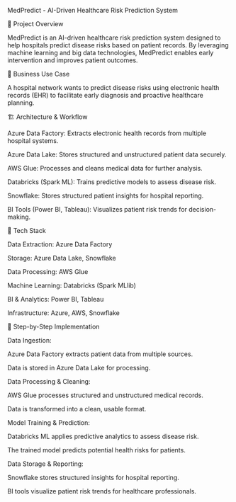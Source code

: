 MedPredict - AI-Driven Healthcare Risk Prediction System

📌 Project Overview

MedPredict is an AI-driven healthcare risk prediction system designed to help hospitals predict disease risks based on patient records. By leveraging machine learning and big data technologies, MedPredict enables early intervention and improves patient outcomes.

🎯 Business Use Case

A hospital network wants to predict disease risks using electronic health records (EHR) to facilitate early diagnosis and proactive healthcare planning.

🏗️ Architecture & Workflow

Azure Data Factory: Extracts electronic health records from multiple hospital systems.

Azure Data Lake: Stores structured and unstructured patient data securely.

AWS Glue: Processes and cleans medical data for further analysis.

Databricks (Spark ML): Trains predictive models to assess disease risk.

Snowflake: Stores structured patient insights for hospital reporting.

BI Tools (Power BI, Tableau): Visualizes patient risk trends for decision-making.

🔧 Tech Stack

Data Extraction: Azure Data Factory

Storage: Azure Data Lake, Snowflake

Data Processing: AWS Glue

Machine Learning: Databricks (Spark MLlib)

BI & Analytics: Power BI, Tableau

Infrastructure: Azure, AWS, Snowflake

🚀 Step-by-Step Implementation

Data Ingestion:

Azure Data Factory extracts patient data from multiple sources.

Data is stored in Azure Data Lake for processing.

Data Processing & Cleaning:

AWS Glue processes structured and unstructured medical records.

Data is transformed into a clean, usable format.

Model Training & Prediction:

Databricks ML applies predictive analytics to assess disease risk.

The trained model predicts potential health risks for patients.

Data Storage & Reporting:

Snowflake stores structured insights for hospital reporting.

BI tools visualize patient risk trends for healthcare professionals.
